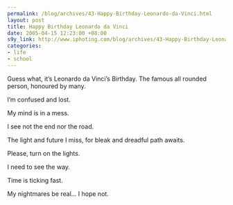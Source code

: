 ```yaml
--- 
permalink: /blog/archives/43-Happy-Birthday-Leonardo-da-Vinci.html
layout: post
title: Happy Birthday Leonardo da Vinci
date: 2005-04-15 12:23:00 +08:00
s9y_link: http://www.iphoting.com/blog/archives/43-Happy-Birthday-Leonardo-da-Vinci.html
categories: 
- life
- school
---
```

<p class="whiteline"><p>Guess what, it&#8217;s Leonardo da Vinci&#8217;s Birthday. The famous all rounded person, honoured by many.</p>
</p><p class="break"><p>I&#8217;m confused and lost.</p><p class="break">My mind is in a mess.</p><p class="break">I see not the end nor the road.</p><p class="whiteline">The light and future I miss, for bleak and dreadful path awaits.</p>
</p><p class="break"><p>Please, turn on the lights.</p><p class="break">I need to see the way.</p><p class="break">Time is ticking fast.</p><p class="break">My nightmares be real... I hope not.</p></p>
